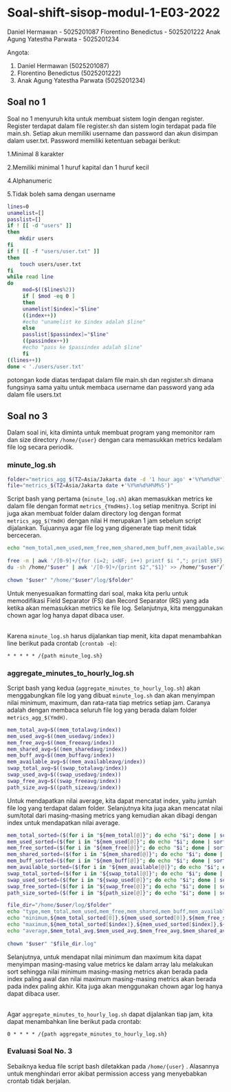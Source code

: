 # Soal-shift-sisop-modul-1-E03-2022
Daniel Hermawan - 5025201087 
Florentino Benedictus - 5025201222
Anak Agung Yatestha Parwata - 5025201234

Angota:

1. Daniel Hermawan (5025201087)
2. Florentino Benedictus (5025201222)
3. Anak Agung Yatestha Parwata (5025201234)

## Soal no 1
Soal no 1 menyuruh kita untuk membuat sistem login dengan register. Register terdapat dalam file register.sh dan sistem login terdapat pada file main.sh. Setiap akun memiliki username dan password dan akun disimpan dalam user.txt. Password memiliki ketentuan sebagai berikut:

1.Minimal 8 karakter 

2.Memiliki minimal 1 huruf kapital dan 1 huruf kecil

4.Alphanumeric

5.Tidak boleh sama dengan username 

```bash
lines=0
unamelist=[]
passlist=[]
if ! [[ -d "users" ]]
then
    mkdir users
fi
if ! [[ -f "users/user.txt" ]]
then
    touch users/user.txt
fi
while read line
do
     mod=$(($lines%2))
     if [ $mod -eq 0 ]
     then
     unamelist[$index]="$line"
     ((index++))
     #echo "unamelist ke $index adalah $line"
     else
     passlist[$passindex]="$line"
     ((passindex++))
     #echo "pass ke $passindex adalah $line"
     fi
((lines++))
done < './users/user.txt'
``` 
potongan kode diatas terdapat dalam file main.sh dan register.sh dimana fungsinya sama yaitu untuk membaca username dan password yang ada dalam file users.txt



## Soal no 3
Dalam soal ini, kita diminta untuk membuat program yang memonitor ram dan size directory `/home/{user}` dengan cara memasukkan metrics kedalam file log secara periodik.
 
### minute_log.sh 
```bash
folder="metrics_agg_$(TZ=Asia/Jakarta date -d '1 hour ago' +'%Y%m%d%H')"
file="metrics_$(TZ=Asia/Jakarta date +'%Y%m%d%H%M%S')"
```
 
Script bash yang pertama (`minute_log.sh`) akan memasukkan metrics ke dalam file dengan format `metrics_{YmdHms}.log` setiap menitnya. Script ini juga akan membuat folder dalam directory log dengan format `metrics_agg_$(YmdH)` dengan nilai H merupakan 1 jam sebelum script dijalankan. Tujuannya agar file log yang digenerate tiap menit tidak berceceran.
 
```bash
echo "mem_total,mem_used,mem_free,mem_shared,mem_buff,mem_available,swap_total,swap_used,swap_free,path,path_size" >> /home/"$user"/log/$folder/"$file.log"
 
free -m | awk '/[0-9]+/{for (i=2; i<NF; i++) printf $i ","; print $NF}' ORS="," >> /home/"$user"/log/$folder/"$file.log"
du -sh /home/"$user" | awk '/[0-9]+/{print $2","$1}' >> /home/"$user"/log/$folder/"$file.log"
 
chown "$user" "/home/"$user"/log/$folder"
```
 
Untuk menyesuaikan formatting dari soal, maka kita perlu untuk memodifikasi Field Separator (FS) dan Record Separator (RS) yang ada ketika akan memasukkan metrics ke file log. Selanjutnya, kita menggunakan chown agar log hanya dapat dibaca user.<br/><br/>
 
Karena `minute_log.sh` harus dijalankan tiap menit, kita dapat menambahkan line berikut pada crontab (`crontab -e`):
 
```
* * * * * /{path minute_log.sh}
```
 
### aggregate_minutes_to_hourly_log.sh 
Script bash yang kedua (`aggregate_minutes_to_hourly_log.sh`) akan menggabungkan file log yang dibuat `minute_log.sh` dan akan menyimpan nilai minimum, maximum, dan rata-rata tiap metrics setiap jam. Caranya adalah dengan membaca seluruh file log yang berada dalam folder `metrics_agg_$(YmdH)`.
 
```bash
mem_total_avg=$((mem_totalavg/index))
mem_used_avg=$((mem_usedavg/index))
mem_free_avg=$((mem_freeavg/index))
mem_shared_avg=$((mem_sharedavg/index))
mem_buff_avg=$((mem_buffavg/index))
mem_available_avg=$((mem_availableavg/index))
swap_total_avg=$((swap_totalavg/index))
swap_used_avg=$((swap_usedavg/index))
swap_free_avg=$((swap_freeavg/index))
path_size_avg=$((path_sizeavg/index))
```
 
Untuk mendapatkan nilai average, kita dapat mencatat index, yaitu jumlah file log yang terdapat dalam folder. Selanjutnya kita juga akan mencatat nilai sum/total dari masing-masing metrics yang kemudian akan dibagi dengan index untuk mendapatkan nilai average.
 
```bash
mem_total_sorted=($(for i in "${mem_total[@]}"; do echo "$i"; done | sort -n))
mem_used_sorted=($(for i in "${mem_used[@]}"; do echo "$i"; done | sort -n))
mem_free_sorted=($(for i in "${mem_free[@]}"; do echo "$i"; done | sort -n))
mem_shared_sorted=($(for i in "${mem_shared[@]}"; do echo "$i"; done | sort -n))
mem_buff_sorted=($(for i in "${mem_buff[@]}"; do echo "$i"; done | sort -n))
mem_available_sorted=($(for i in "${mem_available[@]}"; do echo "$i"; done | sort -n))
swap_total_sorted=($(for i in "${swap_total[@]}"; do echo "$i"; done | sort -n))
swap_used_sorted=($(for i in "${swap_used[@]}"; do echo "$i"; done | sort -n))
swap_free_sorted=($(for i in "${swap_free[@]}"; do echo "$i"; done | sort -n))
path_size_sorted=($(for i in "${path_size[@]}"; do echo "$i"; done | sort -n))
```
```bash
file_dir="/home/$user/log/$folder"
echo "type,mem_total,mem_used,mem_free,mem_shared,mem_buff,mem_available,swap_total,swap_used,swap_free,path,path_size" > "$file_dir.log"
echo "minimum,${mem_total_sorted[0]},${mem_used_sorted[0]},${mem_free_sorted[0]},${mem_shared_sorted[0]},${mem_buff_sorted[0]},${mem_available_sorted[0]},${swap_total_sorted[0]},${swap_used_sorted[0]},${swap_free_sorted[9]},$path_dir,${path_size_sorted[0]}M" >> "$file_dir.log"
echo "maximum,${mem_total_sorted[$index]},${mem_used_sorted[$index]},${mem_free_sorted[$index]},${mem_shared_sorted[$index]},${mem_buff_sorted[$index]},${mem_available_sorted[$index]},${swap_total_sorted[$index]},${swap_used_sorted[$index]},${swap_free_sorted[$index]},$path_dir,${path_size_sorted[$index]}M" >> "$file_dir.log"
echo "average,$mem_total_avg,$mem_used_avg,$mem_free_avg,$mem_shared_avg,$mem_buff_avg,$mem_available_avg,$swap_total_avg,$swap_used_avg,$swap_free_avg,$path_dir,$path_size_avg""M" >> "$file_dir.log"
 
chown "$user" "$file_dir.log"
```
 
Selanjutnya, untuk mendapat nilai minimum dan maximum kita dapat menyimpan masing-masing value metrics ke dalam array lalu melakukan sort sehingga nilai minimum masing-masing metrics akan berada pada index paling awal dan nilai maximum masing-masing metrics akan berada pada index paling akhir. Kita juga akan menggunakan chown agar log hanya dapat dibaca user.<br/><br/>
 
Agar `aggregate_minutes_to_hourly_log.sh` dapat dijalankan tiap jam, kita dapat menambahkan line berikut pada crontab:
 
```
0 * * * * /{path aggregate_minutes_to_hourly_log.sh}
```
 
### Evaluasi Soal No. 3
Sebaiknya kedua file script bash diletakkan pada `/home/{user}` . Alasannya untuk menghindari error akibat permission access yang menyebabkan crontab tidak berjalan.
